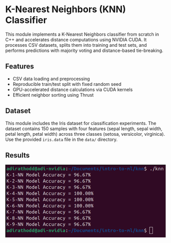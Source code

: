 # K-Nearest Neighbors (KNN) Classifier

This module implements a K-Nearest Neighbors classifier from scratch in C++ and accelerates distance computations using NVIDIA CUDA. It processes CSV datasets, splits them into training and test sets, and performs predictions with majority voting and distance-based tie-breaking.

## Features

- CSV data loading and preprocessing
- Reproducible train/test split with fixed random seed
- GPU-accelerated distance calculations via CUDA kernels
- Efficient neighbor sorting using Thrust

## Dataset

This module includes the Iris dataset for classification experiments. The dataset contains 150 samples with four features (sepal length, sepal width, petal length, petal width) across three classes (setosa, versicolor, virginica). Use the provided `iris.data` file in the `data/` directory.

## Results

![KNN Results](knn.png)